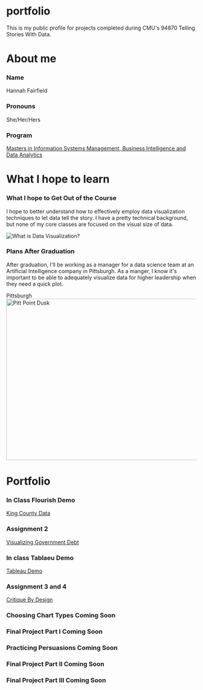 # portfolio
This is my public profile for projects completed during CMU's 94870 Telling Stories With Data.

# About me
### Name
Hannah Fairfield
### Pronouns
She/Her/Hers
### Program
[Masters in Information Systems Management, Business Intelligence and Data Analytics](https://www.heinz.cmu.edu/programs/information-systems-management-master/bida)


# What I hope to learn
### What I hope to Get Out of the Course
I hope to better understand how to effectively employ data visualization techniques to let data tell the story. I have a pretty technical background, but none of my core classes are focused on the visual size of data.

![What is Data Visualization?](https://cdn.educba.com/academy/wp-content/uploads/2019/03/What-is-Data-Visualization.jpg)

### Plans After Graduation
After graduation, I'll be working as a manager for a data science team at an Artificial Intelligence company in Pittsburgh. As a manger, I know it's important to be able to adequately visualize data for higher leadership when they need a quick plot. 

Pittsburgh
<a data-flickr-embed="true" href="https://www.flickr.com/photos/matthewpaulson/8619990519/in/photostream/" title="Pitt Point Dusk"><img src="https://live.staticflickr.com/8400/8619990519_48f5cef53b_z.jpg" width="640" height="427" alt="Pitt Point Dusk"></a><script async src="//embedr.flickr.com/assets/client-code.js" charset="utf-8"></script>

# Portfolio

### In Class Flourish Demo

[King County Data](https://fairfieldhannah.github.io/portfolio/KingCountyDemo.html)

### Assignment 2
[Visualizing Government Debt](/dataviz2.md)

### In class Tablaeu Demo
[Tableau Demo]((https://fairfieldhannah.github.io/portfolio/tableauDemo.html))

### Assignment 3 and 4
[Critique By Design](https://fairfieldhannah.github.io/portfolio/assignment3and4.html)

### Choosing Chart Types Coming Soon

### Final Project Part I Coming Soon

### Practicing Persuasions Coming Soon

### Final Project Part II Coming Soon

### Final Project Part III Coming Soon

